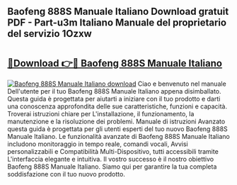 ## Baofeng 888S Manuale Italiano Download gratuit PDF - Part-u3m Italiano Manuale del proprietario del servizio 1Ozxw

# <h2><a href="http://df9nztx.blite.top/?on=Baofeng+888S+Manuale+Italiano">🔗Download 👉🔴 Baofeng 888S Manuale Italiano</a></h2>

[![Baofeng 888S Manuale Italiano download](https://i.imgur.com/lujVjoI.png)](http://df9nztx.blite.top/?on=Baofeng+888S+Manuale+Italiano)
Ciao e benvenuto nel manuale Dell'utente per il tuo Baofeng 888S Manuale Italiano appena disimballato. Questa guida è progettata per aiutarti a iniziare con il tuo prodotto e darti una conoscenza approfondita delle sue caratteristiche, funzioni e capacità. Troverai istruzioni chiare per L'installazione, il funzionamento, la manutenzione e la risoluzione dei problemi. Manuale di istruzioni Avanzato questa guida è progettata per gli utenti esperti del tuo nuovo Baofeng 888S Manuale Italiano. Le funzionalità avanzate di Baofeng 888S Manuale Italiano includono monitoraggio in tempo reale, comandi vocali, Avvisi personalizzabili e Compatibilità Multi-Dispositivo, tutti accessibili tramite L'interfaccia elegante e intuitiva. Il vostro successo è il nostro obiettivo Baofeng 888S Manuale Italiano. Siamo qui per garantire la tua completa soddisfazione con il tuo nuovo prodotto.

